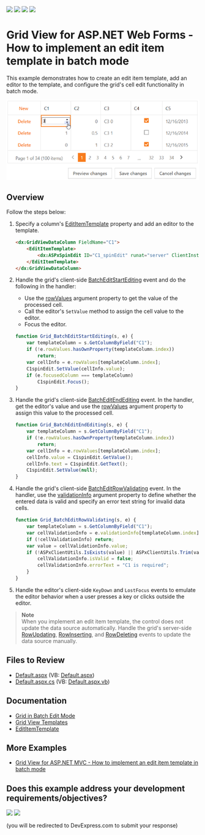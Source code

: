 <!-- default badges list -->
![](https://img.shields.io/endpoint?url=https://codecentral.devexpress.com/api/v1/VersionRange/128532952/22.1.3%2B)
[![](https://img.shields.io/badge/Open_in_DevExpress_Support_Center-FF7200?style=flat-square&logo=DevExpress&logoColor=white)](https://supportcenter.devexpress.com/ticket/details/T115096)
[![](https://img.shields.io/badge/📖_How_to_use_DevExpress_Examples-e9f6fc?style=flat-square)](https://docs.devexpress.com/GeneralInformation/403183)
[![](https://img.shields.io/badge/💬_Leave_Feedback-feecdd?style=flat-square)](#does-this-example-address-your-development-requirementsobjectives)
<!-- default badges end -->
# Grid View for ASP.NET Web Forms - How to implement an edit item template in batch mode

This example demonstrates how to create an edit item template, add an editor to the template, and configure the grid's cell edit functionality in batch mode.

![EditItemTemplate](editItemTemplate.png)

## Overview

Follow the steps below:

1. Specify a column's [EditItemTemplate](https://docs.devexpress.com/AspNet/DevExpress.Web.GridViewDataColumn.EditItemTemplate) property and add an editor to the template.

    ```aspx
    <dx:GridViewDataColumn FieldName="C1">
        <EditItemTemplate>
            <dx:ASPxSpinEdit ID="C1_spinEdit" runat="server" ClientInstanceName="C1spinEdit" Width="100%" />
        </EditItemTemplate>
    </dx:GridViewDataColumn>
    ```

2. Handle the grid's client-side [BatchEditStartEditing](https://docs.devexpress.com/AspNet/js-ASPxClientGridView.BatchEditStartEditing) event and do the following in the handler:

   * Use the [rowValues](https://docs.devexpress.com/AspNet/js-ASPxClientGridViewBatchEditStartEditingEventArgs.rowValues) argument property to get the value of the processed cell.
   * Call the editor's `SetValue` method to assign the cell value to the editor.
   * Focus the editor.

    ```js
    function Grid_BatchEditStartEditing(s, e) {
        var templateColumn = s.GetColumnByField("C1");
        if (!e.rowValues.hasOwnProperty(templateColumn.index))
            return;
        var cellInfo = e.rowValues[templateColumn.index];
        C1spinEdit.SetValue(cellInfo.value);
        if (e.focusedColumn === templateColumn)
            C1spinEdit.Focus();
    }
    ```

3. Handle the grid's client-side [BatchEditEndEditing](https://docs.devexpress.com/AspNet/js-ASPxClientGridView.BatchEditEndEditing) event. In the handler, get the editor's value and use the [rowValues](https://docs.devexpress.com/AspNet/js-ASPxClientGridViewBatchEditEndEditingEventArgs.rowValues) argument property to assign this value to the processed cell.

    ```js
    function Grid_BatchEditEndEditing(s, e) {
        var templateColumn = s.GetColumnByField("C1");
        if (!e.rowValues.hasOwnProperty(templateColumn.index))
            return;
        var cellInfo = e.rowValues[templateColumn.index];
        cellInfo.value = C1spinEdit.GetValue();
        cellInfo.text = C1spinEdit.GetText();
        C1spinEdit.SetValue(null);
    }
    ```

4. Handle the grid's client-side [BatchEditRowValidating](https://docs.devexpress.com/AspNet/js-ASPxClientGridView.BatchEditRowValidating) event. In the handler, use the [validationInfo](https://docs.devexpress.com/AspNet/js-ASPxClientGridViewBatchEditRowValidatingEventArgs.validationInfo) argument property to define whether the entered data is valid and specify an error text string for invalid data cells.

    ```js
    function Grid_BatchEditRowValidating(s, e) {
        var templateColumn = s.GetColumnByField("C1");
        var cellValidationInfo = e.validationInfo[templateColumn.index];
        if (!cellValidationInfo) return;
        var value = cellValidationInfo.value;
        if (!ASPxClientUtils.IsExists(value) || ASPxClientUtils.Trim(value) === "") {
            cellValidationInfo.isValid = false;
            cellValidationInfo.errorText = "C1 is required";
        }
    }
    ```

5. Handle the editor's client-side `KeyDown` and `LostFocus` events to emulate the editor behavior when a user presses a key or clicks outside the editor.

> **Note**  
> When you implement an edit item template, the control does not update the data source automatically. Handle the grid's server-side [RowUpdating](https://docs.devexpress.com/AspNet/DevExpress.Web.ASPxGridView.RowUpdating), [RowInserting](https://docs.devexpress.com/AspNet/DevExpress.Web.ASPxGridView.RowInserting), and [RowDeleting](https://docs.devexpress.com/AspNet/DevExpress.Web.ASPxGridView.RowDeleting) events to update the data source manually.


## Files to Review

* [Default.aspx](./CS/Default.aspx) (VB: [Default.aspx](./VB/Default.aspx))
* [Default.aspx.cs](./CS/Default.aspx.cs) (VB: [Default.aspx.vb](./VB/Default.aspx.vb))

## Documentation

* [Grid in Batch Edit Mode](https://docs.devexpress.com/AspNet/16443/components/grid-view/concepts/edit-data/batch-edit-mode)
* [Grid View Templates](https://docs.devexpress.com/AspNet/3718/components/grid-view/concepts/templates)
* [EditItemTemplate](https://docs.devexpress.com/AspNet/DevExpress.Web.GridViewDataColumn.EditItemTemplate)

## More Examples

* [Grid View for ASP.NET MVC - How to implement an edit item template in batch mode](https://github.com/DevExpress-Examples/gridview-batch-editing-a-simple-implementation-of-an-edititem-template-t115130)
<!-- feedback -->
## Does this example address your development requirements/objectives?

[<img src="https://www.devexpress.com/support/examples/i/yes-button.svg"/>](https://www.devexpress.com/support/examples/survey.xml?utm_source=github&utm_campaign=asp-net-web-forms-grid-edit-item-template-in-batch-mode&~~~was_helpful=yes) [<img src="https://www.devexpress.com/support/examples/i/no-button.svg"/>](https://www.devexpress.com/support/examples/survey.xml?utm_source=github&utm_campaign=asp-net-web-forms-grid-edit-item-template-in-batch-mode&~~~was_helpful=no)

(you will be redirected to DevExpress.com to submit your response)
<!-- feedback end -->
